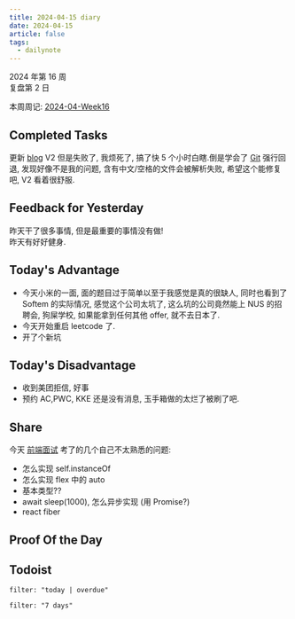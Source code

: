 ```yaml
---
title: 2024-04-15 diary
date: 2024-04-15
article: false
tags:
  - dailynote
---
```


2024 年第 16 周  
复盘第 2 日

本周周记: [2024-04-Week16](2024-04-Week16)

## Completed Tasks
更新 [ blog](../../08%20Tools/01%20系统/blog_flow/vuepress%20blog) V2 但是失败了, 我烦死了, 搞了快 5 个小时白瞎.倒是学会了 [Git](../../04%20Coding%20&%20Tech/03%20Tools%20&%20Services/01%20Git/Git使用) 强行回退, 发现好像不是我的问题, 含有中文/空格的文件会被解析失败, 希望这个能修复吧, V2 看着很舒服.
## Feedback for Yesterday
昨天干了很多事情, 但是最重要的事情没有做!  
昨天有好好健身.

## Today's Advantage
- 今天小米的一面, 面的题目过于简单以至于我感觉是真的很缺人, 同时也看到了 Softem 的实际情况, 感觉这个公司太坑了, 这么坑的公司竟然能上 NUS 的招聘会, 狗屎学校, 如果能拿到任何其他 offer, 就不去日本了.
- 今天开始重启 leetcode 了.
- 开了个新坑
## Today's Disadvantage
- 收到美团拒信, 好事
- 预约 AC,PWC, KKE 还是没有消息, 玉手箱做的太烂了被刷了吧.

## Share
今天 [前端面试](../../04%20Coding%20&%20Tech/07%20Frontend/frontend_for_interview/frontend_for_interview) 考了的几个自己不太熟悉的问题:
- 怎么实现 self.instanceOf
- 怎么实现 flex 中的 auto 
- 基本类型?? 
- await sleep(1000), 怎么异步实现 (用 Promise?)
- react fiber

## Proof Of the Day

## Todoist
```todoist
filter: "today | overdue"
```
```todoist
filter: "7 days"
```

